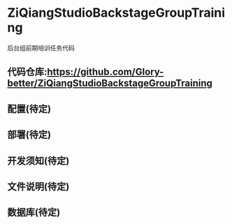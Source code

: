 # ZiQiangStudioBackstageGroupTraining
后台组前期培训任务代码
## 代码仓库:https://github.com/Glory-better/ZiQiangStudioBackstageGroupTraining
## 配置(待定)
## 部署(待定)
## 开发须知(待定)
## 文件说明(待定)
## 数据库(待定)
